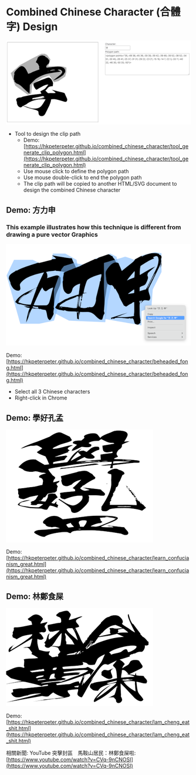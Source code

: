 # Combined Chinese Character (合體字) Design

![Image of the tool](screenshots/tool_to_find_clip_path_polygon.png)

- Tool to design the clip path
    - Demo: [https://hkpeterpeter.github.io/combined_chinese_character/tool_generate_clip_polygon.html](https://hkpeterpeter.github.io/combined_chinese_character/tool_generate_clip_polygon.html)
    - Use mouse click to define the polygon path
    - Use mouse double-click to end the polygon path
    - The clip path will be copied to another HTML/SVG document to design the combined Chinese character

## Demo: 方力申

### This example illustrates how this technique is different from drawing a pure vector Graphics

![Image of 方力申](screenshots/beheaded_fong.png)

Demo: [https://hkpeterpeter.github.io/combined_chinese_character/beheaded_fong.html](https://hkpeterpeter.github.io/combined_chinese_character/beheaded_fong.html)
- Select all 3 Chinese characters 
- Right-click in Chrome


## Demo: 學好孔孟

![Image of 學好孔孟](screenshots/learn_confucianism_great.png)

Demo: [https://hkpeterpeter.github.io/combined_chinese_character/learn_confucianism_great.html](https://hkpeterpeter.github.io/combined_chinese_character/learn_confucianism_great.html)

## Demo: 林鄭食屎

![Image of 林鄭食屎](screenshots/lam_cheng_eat_shit.png)

Demo: [https://hkpeterpeter.github.io/combined_chinese_character/lam_cheng_eat_shit.html](https://hkpeterpeter.github.io/combined_chinese_character/lam_cheng_eat_shit.html)

相關新聞: YouTube 突擊封區　馬鞍山居民：林鄭食屎啦: [https://www.youtube.com/watch?v=CVq-9nCNOSI](https://www.youtube.com/watch?v=CVq-9nCNOSI)






 
